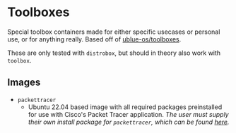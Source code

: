# Toolboxes

Special toolbox containers made for either specific usecases or personal use, or for anything really. Based off of [ublue-os/toolboxes](https://github.com/ublue-os/toolboxes/).

These are only tested with `distrobox`, but should in theory also work with `toolbox`.

## Images

- `packettracer`
    - Ubuntu 22.04 based image with all required packages preinstalled for use with Cisco's Packet Tracer application. *The user must supply their own install package for `packettracer`, which can be found [here](https://www.netacad.com/resources/lab-downloads).* 